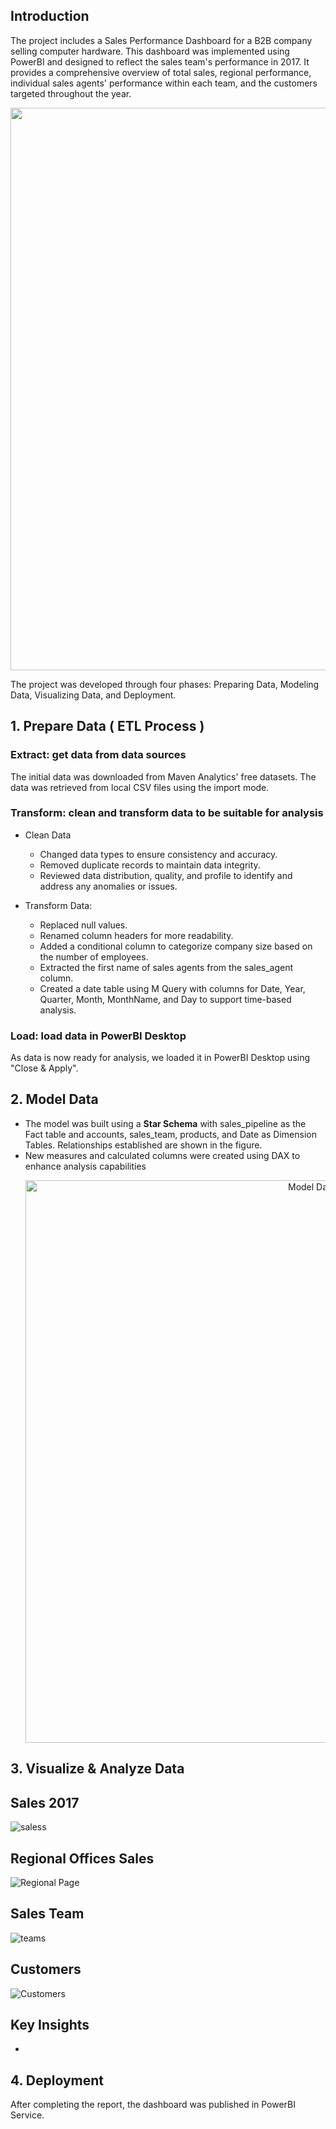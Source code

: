 ## Introduction 
The project includes a Sales Performance Dashboard for a B2B company selling computer hardware. This dashboard was implemented using PowerBI and designed to reflect the sales team's performance in 2017. It provides a comprehensive overview of total sales, regional performance, individual sales agents' performance within each team, and the customers targeted throughout the year.

<div align="center">
  <img src="https://github.com/maissaladjimi/Sales_Opportunities_Dashboard_PowerBI/assets/94018321/370935cf-ca9d-471f-9f2f-b7bbc1c5c199" width="900">
</div>

The project was developed through four phases: Preparing Data, Modeling Data, Visualizing Data, and Deployment.
## 1. Prepare Data ( ETL Process ) 
### Extract: get data from data sources
The initial data was downloaded from Maven Analytics' free datasets. The data was retrieved from local CSV files using the import mode. 
### Transform: clean and transform data to be suitable for analysis
- Clean Data
    * Changed data types to ensure consistency and accuracy.
    * Removed duplicate records to maintain data integrity.
    * Reviewed data distribution, quality, and profile to identify and address any anomalies or issues.
  
- Transform Data:
  * Replaced null values.
  * Renamed column headers for more readability.
  * Added a conditional column to categorize company size based on the number of employees.
  * Extracted the first name of sales agents from the sales_agent column.
  * Created a date table using M Query with columns for Date, Year, Quarter, Month, MonthName, and Day to support time-based analysis.

### Load: load data in PowerBI Desktop 
As data is now ready for analysis, we loaded it in PowerBI Desktop using "Close & Apply".

## 2. Model Data
- The model was built using a **Star Schema** with sales_pipeline as the Fact table and accounts, sales_team, products, and Date as Dimension Tables. Relationships established are shown in the figure.
- New measures and calculated columns were created using DAX to enhance analysis capabilities
  <p align="center">
    <img src="https://github.com/user-attachments/assets/39c148e7-fc8a-4fa4-9791-348bf7341fb6" alt="Model Data" width="900"/>
  </p>

## 3. Visualize & Analyze Data
## Sales 2017
  ![saless](https://github.com/user-attachments/assets/8f407440-aa4e-42c4-942e-66e1585f2237)
## Regional Offices Sales
  ![Regional Page](https://github.com/user-attachments/assets/90580127-883c-42a0-b929-38b361cf2ce6)
## Sales Team
  ![teams](https://github.com/user-attachments/assets/7733ea57-37d7-4bab-bed1-c66b7d367aee)
## Customers
  ![Customers](https://github.com/user-attachments/assets/499d3344-715f-492a-8096-ea6c54609823)
## Key Insights 
* 

## 4. Deployment 
After completing the report, the dashboard was published in PowerBI Service. 
